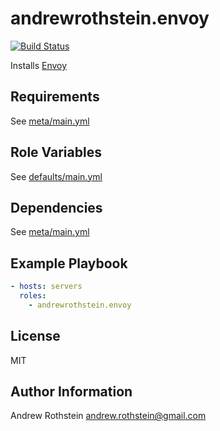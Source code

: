 andrewrothstein.envoy
=========
[![Build Status](https://travis-ci.org/andrewrothstein/ansible-envoy.svg?branch=master)](https://travis-ci.org/andrewrothstein/ansible-envoy)

Installs [Envoy](https://www.getenvoy.io)

Requirements
------------

See [meta/main.yml](meta/main.yml)

Role Variables
--------------

See [defaults/main.yml](defaults/main.yml)

Dependencies
------------

See [meta/main.yml](meta/main.yml)

Example Playbook
----------------

```yml
- hosts: servers
  roles:
    - andrewrothstein.envoy
```

License
-------

MIT

Author Information
------------------

Andrew Rothstein <andrew.rothstein@gmail.com>
